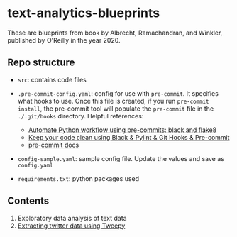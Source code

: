 # text-analytics-blueprints
These are blueprints from book by Albrecht, Ramachandran, and Winkler, published by O'Reilly in the year 2020. 

## Repo structure 
- `src`: contains code files 
- `.pre-commit-config.yaml`: config for use with `pre-commit`. It specifies what hooks to use. 
  Once this file is created, if you run `pre-commit install`, the pre-commit tool will populate the 
  `pre-commit` file in the `./.git/hooks` directory. Helpful references: 
    - [Automate Python workflow using pre-commits: black and flake8](https://ljvmiranda921.github.io/notebook/2018/06/21/precommits-using-black-and-flake8/)
    - [Keep your code clean using Black & Pylint & Git Hooks & Pre-commit](https://towardsdatascience.com/keep-your-code-clean-using-black-pylint-git-hooks-pre-commit-baf6991f7376)
    - [pre-commit docs](https://pre-commit.com/#)
  
- `config-sample.yaml`: sample config file. Update the values and save as `config.yaml`
- `requirements.txt`: python packages used 

## Contents
1. Exploratory data analysis of text data 
1. [Extracting twitter data using Tweepy](https://github.com/nayefahmad/text-analytics-blueprints/blob/main/src/extracting-twitter-data.py)
